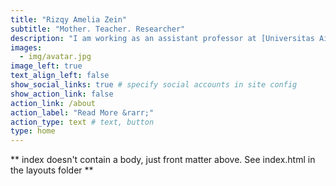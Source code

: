 ```yaml
---
title: "Rizqy Amelia Zein"
subtitle: "Mother. Teacher. Researcher"
description: "I am working as an assistant professor at [Universitas Airlangga](https://psikologi.unair.ac.id/), but currently on a study leave to pursue my PhD at [Ludwig Maximilians Universität München](https://www.lmu.de/de/index.html). I teach quantitative methods in psychology, statistics, social and personality psychology. My research projects focus on understanding how people relate to scientific and religious explanations, creating and evaluating psychological measures, and improving laypeople's trust in science."
images:
  - img/avatar.jpg
image_left: true
text_align_left: false
show_social_links: true # specify social accounts in site config
show_action_link: false
action_link: /about
action_label: "Read More &rarr;"
action_type: text # text, button
type: home
---
```


** index doesn't contain a body, just front matter above.
See index.html in the layouts folder **
